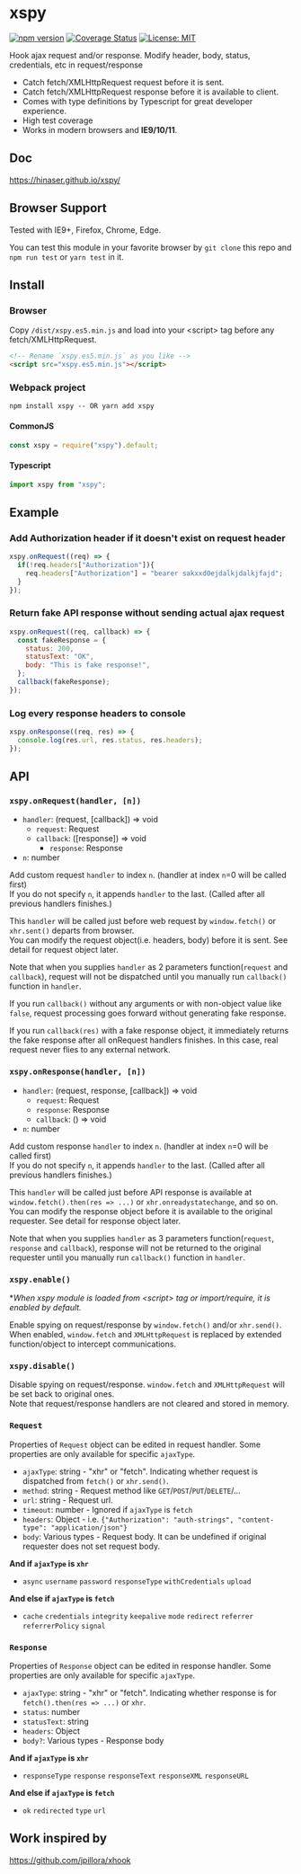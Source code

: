 # xspy
[![npm version](https://badge.fury.io/js/xspy.svg)](https://badge.fury.io/js/xspy) [![Coverage Status](https://coveralls.io/repos/github/Hinaser/xspy/badge.svg?branch=v0.0.1)](https://coveralls.io/github/Hinaser/xspy?branch=v0.0.1) [![License: MIT](https://img.shields.io/badge/License-MIT-yellow.svg)](https://opensource.org/licenses/MIT)

Hook ajax request and/or response. Modify header, body, status, credentials, etc in request/response

- Catch fetch/XMLHttpRequest request before it is sent.
- Catch fetch/XMLHttpRequest response before it is available to client.
- Comes with type definitions by Typescript for great developer experience.
- High test coverage
- Works in modern browsers and **IE9/10/11**.

## Doc
<https://hinaser.github.io/xspy/>

## Browser Support
Tested with IE9+, Firefox, Chrome, Edge.

You can test this module in your favorite browser by `git clone` this repo and `npm run test` or `yarn test` in it.

## Install
### Browser
Copy `/dist/xspy.es5.min.js` and load into your \<script\> tag before any fetch/XMLHttpRequest.

```html
<!-- Rename `xspy.es5.min.js` as you like -->
<script src="xspy.es5.min.js"></script>
```

### Webpack project

```
npm install xspy -- OR yarn add xspy
```
#### CommonJS
```js
const xspy = require("xspy").default;
```
#### Typescript
```typescript
import xspy from "xspy";
```

## Example

### Add Authorization header if it doesn't exist on request header

```js
xspy.onRequest((req) => {
  if(!req.headers["Authorization"]){
    req.headers["Authorization"] = "bearer sakxxd0ejdalkjdalkjfajd";
  }
});
```

### Return fake API response without sending actual ajax request
```js
xspy.onRequest((req, callback) => {
  const fakeResponse = {
    status: 200,
    statusText: "OK",
    body: "This is fake response!",
  };
  callback(fakeResponse);
});
```

### Log every response headers to console
```js
xspy.onResponse((req, res) => {
  console.log(res.url, res.status, res.headers);
});
```

## API

### `xspy.onRequest(handler, [n])`
- `handler`: (request, \[callback]) => void
  - `request`: Request
  - `callback`: (\[response]) => void
    - `response`: Response
- `n`: number

Add custom request `handler` to index `n`. (handler at index `n`=0 will be called first)  
If you do not specify `n`, it appends `handler` to the last. (Called after all previous handlers finishes.)

This `handler` will be called just before web request by `window.fetch()` or `xhr.sent()` departs from browser.  
You can modify the request object(i.e. headers, body) before it is sent. See detail for request object later.

Note that when you supplies `handler` as 2 parameters function(`request` and `callback`),
request will not be dispatched until you manually run `callback()` function in `handler`.

If you run `callback()` without any arguments or with non-object value like `false`, 
request processing goes forward without generating fake response.

If you run `callback(res)` with a fake response object, it immediately returns the fake response after all onRequest handlers
finishes. In this case, real request never flies to any external network.

### `xspy.onResponse(handler, [n])`
- `handler`: (request, response, \[callback]) => void
  - `request`: Request
  - `response`: Response
  - `callback`: () => void
- `n`: number

Add custom response `handler` to index `n`. (handler at index `n`=0 will be called first)  
If you do not specify `n`, it appends `handler` to the last. (Called after all previous handlers finishes.)

This `handler` will be called just before API response is available at
`window.fetch().then(res => ...)` or `xhr.onreadystatechange`, and so on.  
You can modify the response object before it is available to the original requester. See detail for response object later.

Note that when you supplies `handler` as 3 parameters function(`request`, `response` and `callback`),
response will not be returned to the original requester until you manually run `callback()` function in `handler`.

### `xspy.enable()`

**When xspy module is loaded from \<script\> tag or import/require, it is enabled by default.*

Enable spying on request/response by `window.fetch()` and/or `xhr.send()`.
When enabled, `window.fetch` and `XMLHttpRequest` is replaced by extended function/object to intercept communications.

### `xspy.disable()`

Disable spying on request/response. `window.fetch` and `XMLHttpRequest` will be set back to original ones.  
Note that request/response handlers are not cleared and stored in memory.

### `Request`

Properties of `Request` object can be edited in request handler.
Some properties are only available for specific `ajaxType`.

- `ajaxType`: string - "xhr" or "fetch". Indicating whether request is dispatched from `fetch()` or `xhr.send()`.
- `method`: string - Request method like `GET`/`POST`/`PUT`/`DELETE`/...
- `url`: string - Request url.
- `timeout`: number - Ignored if `ajaxType` is `fetch`
- `headers`: Object - i.e. `{"Authorization": "auth-strings", "content-type": "application/json"}`
- `body`: Various types - Request body. It can be undefined if original requester does not set request body.

**And if `ajaxType` is `xhr`**
- `async` `username` `password` `responseType` `withCredentials` `upload`

**And else if `ajaxType` is `fetch`**
- `cache` `credentials` `integrity` `keepalive` `mode` `redirect` `referrer` `referrerPolicy` `signal`

### `Response`

Properties of `Response` object can be edited in response handler.
Some properties are only available for specific `ajaxType`.

- `ajaxType`: string - "xhr" or "fetch". Indicating whether response is for `fetch().then(res => ...)` or `xhr`.
- `status`: number
- `statusText`: string
- `headers`: Object
- `body?`: Various types - Response body

**And if `ajaxType` is `xhr`**
- `responseType` `response` `responseText` `responseXML` `responseURL`
 
**And else if `ajaxType` is `fetch`**
- `ok` `redirected` `type` `url`
 
## Work inspired by

<https://github.com/jpillora/xhook>
